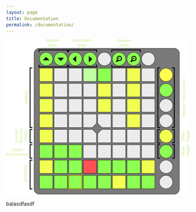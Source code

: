 ```yaml
---
layout: page
title: Documentation
permalink: /documentation/
---
```


![Launchpad Pads](/assets/Launchpad.svg)

balasdfasdf
